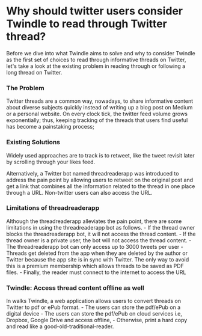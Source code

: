 # Why should twitter users consider Twindle to read through Twitter thread?

Before we dive into what Twindle aims to solve and why to consider Twindle as the first set of choices to read through informative threads on Twitter, let's take a look at the existing problem in reading through or following a long thread on Twitter.

### The Problem

Twitter threads are a common way, nowadays, to share informative content about diverse subjects quickly instead of writing up a blog post on Medium or a personal website. On every clock tick, the twitter feed volume grows exponentially; thus, keeping tracking of the threads that users find useful has become a painstaking process;

### Existing Solutions

Widely used approaches are to track is to retweet, like the tweet revisit later by scrolling through your likes feed. 

Alternatively, a Twitter bot named threadreaderapp was introduced to address the pain point by allowing users to retweet on the original post and get a link that combines all the information related to the thread in one place through a URL. Non-twitter users can also access the URL.

### Limitations of threadreaderapp

Although the threadreaderapp alleviates the pain point, there are some limitations in using the threadreaderapp bot as follows.
    - If the thread owner blocks the threadreaderapp bot, it will not access the thread content.
    - If the thread owner is a private user, the bot will not access the thread content.
    - The threadreaderapp bot can only access up to 3000 tweets per user
    - Threads get deleted from the app when they are deleted by the author or Twitter because the app site is in sync with Twitter. The only way to avoid this is a premium membership which allows threads to be saved as PDF files.
    - Finally, the reader must connect to the internet to access the URL
    
### Twindle: Access thread content offline as well
In walks Twindle, a web application allows users to convert threads on Twitter to pdf or ePub format. 
    - The users can store the pdf/ePub on a digital device 
    - The users can store the pdf/ePub on cloud services i.e, Dropbox, Google Drive and access offline,
    - Otherwise, print a hard copy and read like a good-old-traditional-reader. 
